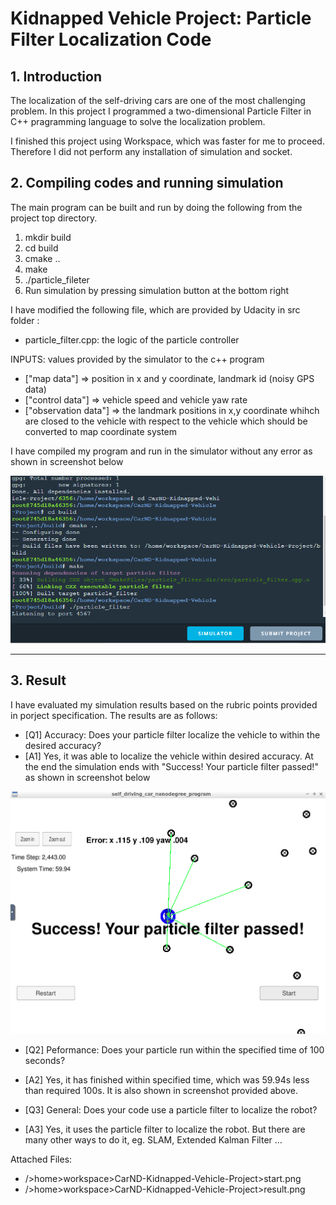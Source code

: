 # Kidnapped Vehicle Project: Particle Filter Localization Code

## 1. Introduction

The localization of the self-driving cars are one of the most challenging problem. In this project I programmed a two-dimensional Particle Filter in C++ pragramming language to solve the localization problem.

I finished this project using Workspace, which was faster for me to proceed. Therefore I did not perform any installation of simulation and socket.

[image1]: ./start.png "compile and run"
[image2]: ./result.png "the process of tuning parameter"


## 2. Compiling codes and running simulation

The main program can be built and run by doing the following from the project top directory. 

1. mkdir build
2. cd build
3. cmake ..
4. make
5. ./particle_fileter
6. Run simulation by pressing simulation button at the bottom right

I have modified the following file, which are provided by Udacity in src folder :

- particle_filter.cpp: the logic of the particle controller

INPUTS: values provided by the simulator to the c++ program

- ["map data"] => position in x and y coordinate, landmark id (noisy GPS data)
- ["control data"] => vehicle speed and vehicle yaw rate
- ["observation data"] => the landmark positions in x,y coordinate whihch are closed to the vehicle with respect to the vehicle which should be converted to map coordinate system

I have compiled my program and run in the simulator without any error as shown in screenshot below

![alt text][image1] 

---
## 3. Result

I have evaluated my simulation results based on the rubric points provided in porject specification. The results are as follows:

- [Q1] Accuracy: Does your particle filter localize the vehicle to within the desired accuracy? 
- [A1] Yes, it was able to localize the vehicle within desired accuracy. At the end the simulation ends with "Success! Your particle filter passed!" as shown in screenshot below

![alt text][image2] 

- [Q2] Peformance: Does your particle run within the specified time of 100 seconds?
- [A2] Yes, it has finished within specified time, which was 59.94s less than required 100s. It is also shown in screenshot provided above.

- [Q3] General: Does your code use a particle filter to localize the robot?
- [A3] Yes, it uses the particle filter to localize the robot. But there are many other ways to do it, eg. SLAM, Extended Kalman Filter ...

Attached Files: 
- />home>workspace>CarND-Kidnapped-Vehicle-Project>start.png
- />home>workspace>CarND-Kidnapped-Vehicle-Project>result.png